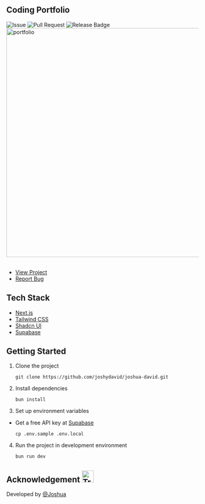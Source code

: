 ## Coding Portfolio

![Issue](https://img.shields.io/github/issues/joshydavid/joshua-david)
![Pull Request](https://img.shields.io/github/issues-pr/joshydavid/joshua-david)
![Release Badge](https://img.shields.io/github/v/release/joshydavid/joshua-david)  
<img src="https://github.com/joshydavid/joshua-david/assets/54788382/d62d2a96-b32f-4148-908b-7019a409d679" alt="portfolio" width="600" />
<br />
<br />

- [View Project](https://joshuadavid.dev)
- [Report Bug](https://github.com/joshydavid/joshua-david/issues/new/choose)

## Tech Stack

- [Next.js](https://nextjs.org)
- [Tailwind CSS](https://tailwindcss.com)
- [Shadcn UI](https://ui.shadcn.com/)
- [Supabase](https://supabase.com)

## Getting Started

1. Clone the project

   ```
   git clone https://github.com/joshydavid/joshua-david.git
   ```

2. Install dependencies

   ```
   bun install
   ```

3. Set up environment variables

- Get a free API key at [Supabase](https://supabase.com)

  ```
  cp .env.sample .env.local
  ```

4. Run the project in development environment

   ```
   bun run dev
   ```

## Acknowledgement <img class=" lazyloaded" src="https://raw.githubusercontent.com/Tarikul-Islam-Anik/Telegram-Animated-Emojis/main/Activity/Trophy.webp" alt="Trophy" width="31" height="31">

Developed by [@Joshua](https://www.linkedin.com/in/joshuadavidang/)
